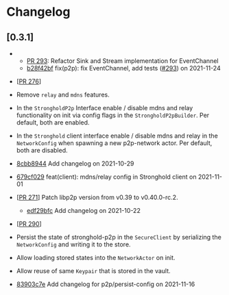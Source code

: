 # Changelog

## \[0.3.1]

- - [PR 293](https://github.com/iotaledger/stronghold.rs/pull/293): Refactor Sink and Stream implementation for EventChannel
  - [b28f42bf](https://www.github.com/iotaledger/stronghold.rs/commit/b28f42bfead8a93c3da987a73c62d6dd957e75e1) fix(p2p): fix EventChannel, add tests ([#293](https://www.github.com/iotaledger/stronghold.rs/pull/293)) on 2021-11-24

- \[[PR 276](https://github.com/iotaledger/stronghold.rs/pull/276)]

- Remove `relay` and `mdns` features.

- In the `StrongholdP2p` Interface enable / disable mdns and relay functionality on init via config flags in the `StrongholdP2pBuilder`.
  Per default, both are enabled.

- In the `Stronghold` client interface enable / disable mdns and relay in the `NetworkConfig` when spawning a new p2p-network actor.
  Per default, both are disabled.

- [8cbb8944](https://www.github.com/iotaledger/stronghold.rs/commit/8cbb8944bd4ef94ec331b97a8a9cbc7122172f8e) Add changelog on 2021-10-29

- [679cf029](https://www.github.com/iotaledger/stronghold.rs/commit/679cf02943460edf4560445f0b563f9cd0f0c9e8) feat(client):  mdns/relay config in Stronghold client on 2021-11-01

- \[[PR 271](https://github.com/iotaledger/stronghold.rs/pull/271)]
  Patch libp2p version from v0.39 to v0.40.0-rc.2.
  - [edf29bfc](https://www.github.com/iotaledger/stronghold.rs/commit/edf29bfc0cc19a4ac11a87cf28400d260e20d8c0) Add changelog on 2021-10-22

- \[[PR 290](https://github.com/iotaledger/stronghold.rs/pull/290)]

- Persist the state of stronghold-p2p in the `SecureClient` by serializing the `NetworkConfig` and writing it to the store.

- Allow loading stored states into the `NetworkActor` on init.

- Allow reuse of same `Keypair` that is stored in the vault.

- [83903c7e](https://www.github.com/iotaledger/stronghold.rs/commit/83903c7e69803a7dea54f2140d58a271796e6cc9) Add changelog for p2p/persist-config on 2021-11-16
